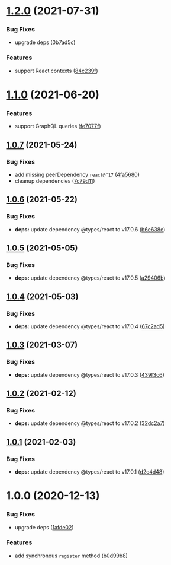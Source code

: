 # [1.2.0](https://github.com/pmb0/nestjs-tsx-views/compare/v1.1.0...v1.2.0) (2021-07-31)


### Bug Fixes

* upgrade deps ([0b7ad5c](https://github.com/pmb0/nestjs-tsx-views/commit/0b7ad5ce6ca60d02e91c5e716c3cf735096d1e57))


### Features

* support React contexts ([84c239f](https://github.com/pmb0/nestjs-tsx-views/commit/84c239f0e6c4a50dc4742cb57791e1c9083836c6))

# [1.1.0](https://github.com/pmb0/nestjs-tsx-views/compare/v1.0.7...v1.1.0) (2021-06-20)


### Features

* support GraphQL queries ([fe7077f](https://github.com/pmb0/nestjs-tsx-views/commit/fe7077ff1bfddb2f9ada6bdf701eea336b40d306))

## [1.0.7](https://github.com/pmb0/nestjs-tsx-views/compare/v1.0.6...v1.0.7) (2021-05-24)


### Bug Fixes

* add missing peerDependency `react@^17` ([4fa5680](https://github.com/pmb0/nestjs-tsx-views/commit/4fa5680685545e5f0da411557500a67f61fb5547))
* cleanup dependencies ([7c79d11](https://github.com/pmb0/nestjs-tsx-views/commit/7c79d112b35d03fd87f4e2ed909b9f60a6a1276f))

## [1.0.6](https://github.com/pmb0/nestjs-tsx-views/compare/v1.0.5...v1.0.6) (2021-05-22)


### Bug Fixes

* **deps:** update dependency @types/react to v17.0.6 ([b6e638e](https://github.com/pmb0/nestjs-tsx-views/commit/b6e638e5bf687c9c1c123c472c73d55b0f05697c))

## [1.0.5](https://github.com/pmb0/nestjs-tsx-views/compare/v1.0.4...v1.0.5) (2021-05-05)


### Bug Fixes

* **deps:** update dependency @types/react to v17.0.5 ([a29406b](https://github.com/pmb0/nestjs-tsx-views/commit/a29406bfcb83314c628c2f77f918bd9ee68d40b4))

## [1.0.4](https://github.com/pmb0/nestjs-tsx-views/compare/v1.0.3...v1.0.4) (2021-05-03)


### Bug Fixes

* **deps:** update dependency @types/react to v17.0.4 ([67c2ad5](https://github.com/pmb0/nestjs-tsx-views/commit/67c2ad50bb59f904207a50cec67753090a3f2d97))

## [1.0.3](https://github.com/pmb0/nestjs-tsx-views/compare/v1.0.2...v1.0.3) (2021-03-07)


### Bug Fixes

* **deps:** update dependency @types/react to v17.0.3 ([439f3c6](https://github.com/pmb0/nestjs-tsx-views/commit/439f3c6fea81177dd5afd3385290c12de48d7ec4))

## [1.0.2](https://github.com/pmb0/nestjs-tsx-views/compare/v1.0.1...v1.0.2) (2021-02-12)


### Bug Fixes

* **deps:** update dependency @types/react to v17.0.2 ([32dc2a7](https://github.com/pmb0/nestjs-tsx-views/commit/32dc2a761bdf25eed45872919e441fc01d11852a))

## [1.0.1](https://github.com/pmb0/nestjs-tsx-views/compare/v1.0.0...v1.0.1) (2021-02-03)


### Bug Fixes

* **deps:** update dependency @types/react to v17.0.1 ([d2c4d48](https://github.com/pmb0/nestjs-tsx-views/commit/d2c4d4874e2e06898c407d6e40077f50a687da8a))

# 1.0.0 (2020-12-13)


### Bug Fixes

* upgrade deps ([1afde02](https://github.com/pmb0/nestjs-tsx-views/commit/1afde02f8492b191f6644af504d0ae9e542d0734))


### Features

* add synchronous `register` method ([b0d99b8](https://github.com/pmb0/nestjs-tsx-views/commit/b0d99b89bef248b0f107c8292707903878eeeff3))
